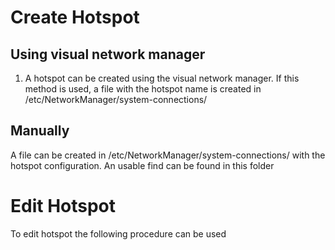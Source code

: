 # Create Hotspot


## Using visual network manager
1. A hotspot can be created using the visual network manager.
If this method is used, a file with the hotspot name is created in /etc/NetworkManager/system-connections/

## Manually 
A file can be created in /etc/NetworkManager/system-connections/ with the hotspot configuration.
An usable find can be found in this folder



# Edit Hotspot
To edit hotspot the following procedure can be used
